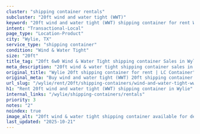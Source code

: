 ```yaml
---
cluster: "shipping container rentals"
subcluster: "20ft wind and water tight (WWT)"
keyword: "20ft wind and water tight (WWT) shipping container for rent Wylie, TX"
intent: "Transactional-Local"
page_type: "Location-Product"
city: "Wylie, TX"
service_type: "shipping container"
condition: "Wind & Water Tight"
size: "20ft"
title_tag: "20ft 6w0 Wind & Water Tight shipping container Sales in Wylie | LC Container"
meta_description: "20ft wind & water tight shipping container sales in Wylie. Fast delivery, competitive pricing. Serving shipping containers area. Quote ID: 1F1. Call (214) 524-4168 for your free quote today."
original_title: "Wylie 20ft shipping container for rent | LC Container"
original_meta: "Buy wind and water tight (WWT) 20ft shipping container rent with local delivery in Wylie, TX. LC Container — local Since 2003. Request a fast quote today."
url_slug: "/wylie/rent/20ft/shipping-containers/wind-and-water-tight-wwt"
h1: "Rent 20ft wind and water tight (WWT) shipping container in Wylie"
internal_links: "/wylie/shipping-containers/rentals"
priority: 3
notes: "2"
noindex: true
image_alt: "20ft wind & water tight shipping container available for delivery in Wylie"
last_updated: "2025-10-21"
---
```


<!-- TODO: Add unique city/inventory copy, images, and internal links here. -->
